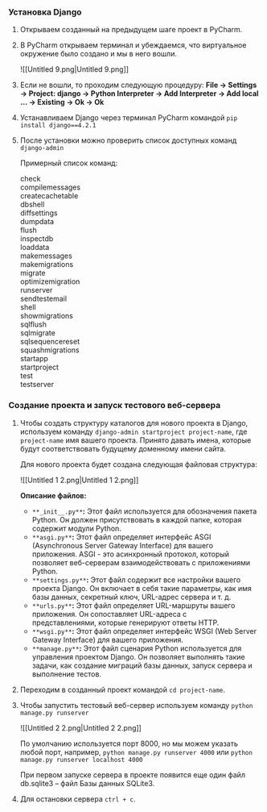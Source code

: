 ### Установка Django

1. Открываем созданный на предыдущем шаге проект в PyCharm.
2. В PyCharm открываем терминал и убеждаемся, что виртуальное окружение было создано и мы в него вошли.
    
    ![[Untitled 9.png|Untitled 9.png]]
    
3. Если не вошли, то проходим следующую процедуру: **File → Settings → Project: django → Python Interpreter → Add Interpreter → Add local … → Existing → Ok → Ok**
4. Устанавливаем Django через терминал PyCharm командой `pip install django==4.2.1`
5. После установки можно проверить список доступных команд `django-admin`
    
    Примерный список команд:
    
    check  
    compilemessages  
    createcachetable  
    dbshell  
    diffsettings  
    dumpdata  
    flush  
    inspectdb  
    loaddata  
    makemessages  
    makemigrations  
    migrate  
    optimizemigration  
    runserver  
    sendtestemail  
    shell  
    showmigrations  
    sqlflush  
    sqlmigrate  
    sqlsequencereset  
    squashmigrations  
    startapp  
    startproject  
    test  
    testserver  
    

### Создание проекта и запуск тестового веб-сервера

1. Чтобы создать структуру каталогов для нового проекта в Django, используем команду `django-admin startproject project-name`, где `project-name` имя вашего проекта. Принято давать имена, которые будут соответствовать будущему доменному имени сайта.
    
    Для нового проекта будет создана следующая файловая структура:
    
    ![[Untitled 1 2.png|Untitled 1 2.png]]
    
    **Описание файлов:**
    
    - `**_init__.py**`**:** Этот файл используется для обозначения пакета Python. Он должен присутствовать в каждой папке, которая содержит модули Python.
    - `**asgi.py**`**:** Этот файл определяет интерфейс ASGI (Asynchronous Server Gateway Interface) для вашего приложения. ASGI - это асинхронный протокол, который позволяет веб-серверам взаимодействовать с приложениями Python.
    - `**settings.py**`**:** Этот файл содержит все настройки вашего проекта Django. Он включает в себя такие параметры, как имя базы данных, секретный ключ, URL-адрес сервера и т. д.
    - `**urls.py**`**:** Этот файл определяет URL-маршруты вашего приложения. Он сопоставляет URL-адреса с представлениями, которые генерируют ответы HTTP.
    - `**wsgi.py**`**:** Этот файл определяет интерфейс WSGI (Web Server Gateway Interface) для вашего приложения.
    - `**manage.py**`**:** Этот файл сценария Python используется для управления проектом Django. Он позволяет выполнять такие задачи, как создание миграций базы данных, запуск сервера и выполнение тестов.
2. Переходим в созданный проект командой `cd project-name`.
3. Чтобы запустить тестовый веб-сервер используем команду `python manage.py runserver`
    
    ![[Untitled 2 2.png|Untitled 2 2.png]]
    
    По умолчанию используется порт 8000, но мы можем указать любой порт, например, `python manage.py runserver 4000` или `python manage.py runserver localhost 4000`
    
    При первом запуске сервера в проекте появится еще один файл db.sqlite3 – файл Базы данных SQLite3.
    
4. Для остановки сервера `ctrl + c`.

<div class="page-break" style="page-break-before: always;"></div>
